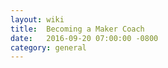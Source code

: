 ```yaml
---
layout: wiki
title:  Becoming a Maker Coach
date:   2016-09-20 07:00:00 -0800
category: general
---
```

